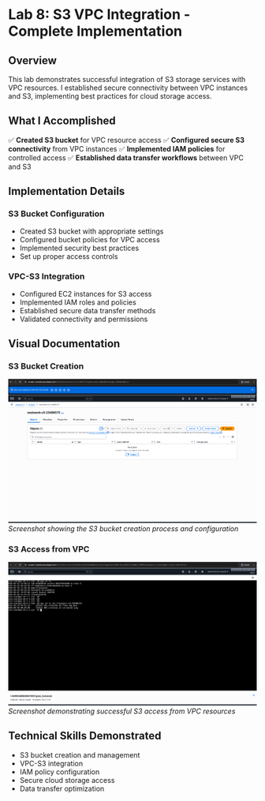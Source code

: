 # Lab 8: S3 VPC Integration - Complete Implementation

## Overview

This lab demonstrates successful integration of S3 storage services with VPC resources. I established secure connectivity between VPC instances and S3, implementing best practices for cloud storage access.

## What I Accomplished

✅ **Created S3 bucket** for VPC resource access
✅ **Configured secure S3 connectivity** from VPC instances
✅ **Implemented IAM policies** for controlled access
✅ **Established data transfer workflows** between VPC and S3

## Implementation Details

### S3 Bucket Configuration
- Created S3 bucket with appropriate settings
- Configured bucket policies for VPC access
- Implemented security best practices
- Set up proper access controls

### VPC-S3 Integration
- Configured EC2 instances for S3 access
- Implemented IAM roles and policies
- Established secure data transfer methods
- Validated connectivity and permissions

## Visual Documentation

### S3 Bucket Creation
![S3 Bucket Creation](001_creation_of_s3_bucket.png)
*Screenshot showing the S3 bucket creation process and configuration*

### S3 Access from VPC
![S3 Access](002_access_s3.png)
*Screenshot demonstrating successful S3 access from VPC resources*

## Technical Skills Demonstrated

- S3 bucket creation and management
- VPC-S3 integration
- IAM policy configuration
- Secure cloud storage access
- Data transfer optimization
